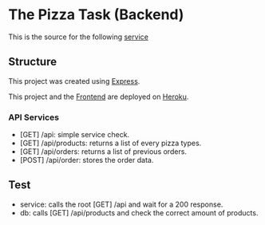 # The Pizza Task (Backend)

This is the source for the following [service](https://thepizzatask-be.herokuapp.com/api)

## Structure

This project was created using [Express](https://expressjs.com/).

This project and the [Frontend](https://github.com/Gohchi/thepizzatask-fe) are deployed on [Heroku](https://www.heroku.com/).


### API Services

- [GET] /api: simple service check.
- [GET] /api/products: returns a list of every pizza types.
- [GET] /api/orders: returns a list of previous orders.
- [POST] /api/order: stores the order data.

## Test

- service: calls the root [GET] /api and wait for a 200 response.
- db: calls [GET] /api/products and check the correct amount of products.